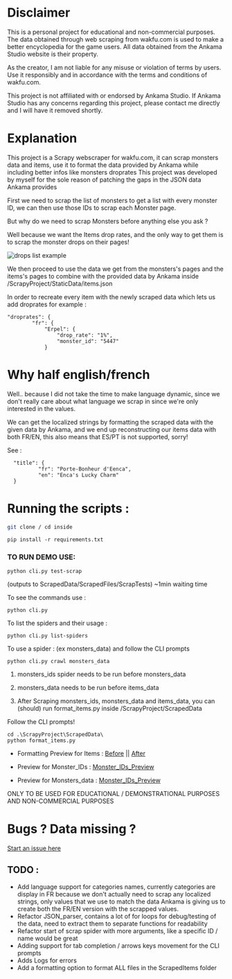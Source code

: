 # Disclaimer

This is a personal project for educational and non-commercial purposes. The data obtained through web scraping from wakfu.com is used to make a better encyclopedia for the game users.
All data obtained from the Ankama Studio website is their property.

As the creator, I am not liable for any misuse or violation of terms by users. Use it responsibly and in accordance with the terms and conditions of wakfu.com.

This project is not affiliated with or endorsed by Ankama Studio.
If Ankama Studio has any concerns regarding this project, please contact me directly and I will have it removed shortly.


# Explanation

This project is a Scrapy webscraper for wakfu.com, it can scrap monsters data and items, use it to format the data provided by Ankama while including better infos like monsters droprates
This project was developed by myself for the sole reason of patching the gaps in the JSON data Ankama provides


First we need to scrap the list of monsters to get a list with every monster ID, we can then use those IDs to scrap each Monster page.

But why do we need to scrap Monsters before anything else you ask ?

Well because we want the Items drop rates, and the only way to get them is to scrap the monster drops on their pages!

![drops list example](https://i.imgur.com/wClnI3M.png)

We then proceed to use the data we get from the monsters's pages and the items's pages to combine with the provided data by Ankama inside /ScrapyProject/StaticData/items.json

In order to recreate every item with the newly scraped data which lets us add droprates for example :

```
"droprates": {
        "fr": {
            "Erpel": {
                "drop_rate": "1%",
                "monster_id": "5447"
            }
```

# Why half english/french
Well.. because I did not take the time to make language dynamic, since we don't really care about what language we scrap in since we're only interested in the values.

We can get the localized strings by formatting the scraped data with the given data by Ankama, and we end up reconstructing our items data with both FR/EN, this also means that ES/PT is not supported, sorry!

See :
```
  "title": {
          "fr": "Porte-Bonheur d'Eenca",
          "en": "Enca's Lucky Charm"
  }
```
# Running the scripts :
``` bash
git clone / cd inside
```
```
pip install -r requirements.txt
```
### TO RUN DEMO USE:
```
python cli.py test-scrap   
```
(outputs to ScrapedData/ScrapedFiles/ScrapTests) ~1min waiting time

To see the commands use :
```
python cli.py 
```
To list the spiders and their usage :
```
python cli.py list-spiders 
```
To use a spider : (ex monsters_data) and follow the CLI prompts
```
python cli.py crawl monsters_data
```

1. monsters_ids spider needs to be run before monsters_data

2. monsters_data needs to be run before items_data

3. After Scraping monsters_ids, monsters_data and items_data, you can (should) run format_items.py inside /ScrapyProject/ScrapedData


Follow the CLI prompts!
```
cd .\ScrapyProject\ScrapedData\
python format_items.py
```
+ Formatting Preview for Items :
[Before](https://github.com/Rhyyn/WakfuWebScrapper/blob/main/ScrapyProject/FormattingPreview/old_format.json) || [After](https://github.com/Rhyyn/WakfuWebScrapper/blob/main/ScrapyProject/FormattingPreview/new_format.json)

+ Preview for Monster_IDs :
[Monster_IDs_Preview](https://github.com/Rhyyn/WakfuWebScrapper/blob/main/ScrapyProject/FormattingPreview/monsters_IDs_preview.json)

+ Preview for Monsters_data :
[Monster_IDs_Preview](https://github.com/Rhyyn/WakfuWebScrapper/blob/main/ScrapyProject/FormattingPreview/monsters_data_preview.json)

ONLY TO BE USED FOR EDUCATIONAL / DEMONSTRATIONAL PURPOSES AND NON-COMMERCIAL PURPOSES



# Bugs ? Data missing ?
[Start an issue here](https://github.com/Rhyyn/WakfuWebScrapper/issues)

## TODO : 

+ Add language support for categories names, currently categories are display in FR because we don't actually need to scrap any localized strings, only values that we use to match the data Ankama is giving us to create both the FR/EN version with the scrapped values.
+ Refactor JSON_parser, contains a lot of for loops for debug/testing of the data, need to extract them to separate functions for readability 
+ Refactor start of scrap spider with more arguments, like a specific ID / name would be great
+ Adding support for tab completion / arrows keys movement for the CLI prompts
+ Adds Logs for errors
+ Add a formatting option to format ALL files in the ScrapedItems folder

